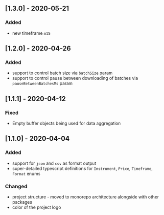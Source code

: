 ## [1.3.0] - 2020-05-21

### Added

- new timeframe `m15`

## [1.2.0] - 2020-04-26

### Added

- support to control batch size via `batchSize` param
- support to control pause between downloading of batches via `pauseBetweenBatchesMs` param

## [1.1.1] - 2020-04-12

### Fixed

- Empty buffer objects being used for data aggregation

## [1.1.0] - 2020-04-04

### Added

- support for `json` and `csv` as format output
- super-detailed typescript definitions for `Instrument`, `Price`, `Timeframe`, `Format` enums

### Changed

- project structure - moved to monorepo architecture alongside with other packages
- color of the project logo

